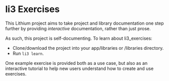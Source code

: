 # li3 Exercises

This Lithium project aims to take project and library documentation one step further by providing _interactive_ documentation, rather than just prose.

As such, this project is self-documenting. To learn about li3_exercises:

- Clone/download the project into your app/libraries or /libraries directory.
- Run `li3 learn`.

One example exercise is provided both as a use case, but also as an interactive tutorial to help new users understand how to create and use exercises.



